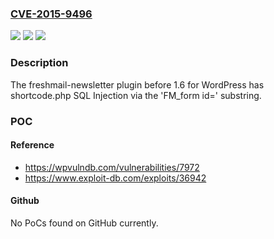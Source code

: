### [CVE-2015-9496](https://cve.mitre.org/cgi-bin/cvename.cgi?name=CVE-2015-9496)
![](https://img.shields.io/static/v1?label=Product&message=n%2Fa&color=blue)
![](https://img.shields.io/static/v1?label=Version&message=n%2Fa&color=blue)
![](https://img.shields.io/static/v1?label=Vulnerability&message=n%2Fa&color=brighgreen)

### Description

The freshmail-newsletter plugin before 1.6 for WordPress has shortcode.php SQL Injection via the 'FM_form id=' substring.

### POC

#### Reference
- https://wpvulndb.com/vulnerabilities/7972
- https://www.exploit-db.com/exploits/36942

#### Github
No PoCs found on GitHub currently.


